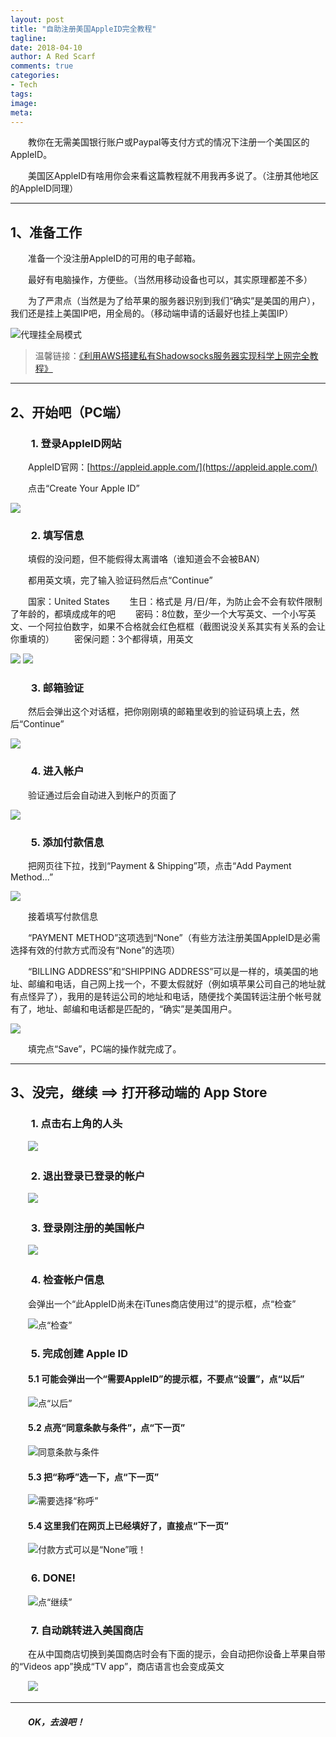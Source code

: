 ```yaml
---
layout: post
title: "自助注册美国AppleID完全教程"
tagline: 
date: 2018-04-10
author: A Red Scarf
comments: true
categories:
- Tech
tags:
image:
meta:
---
```


　　教你在无需美国银行账户或Paypal等支付方式的情况下注册一个美国区的AppleID。

　　美国区AppleID有啥用你会来看这篇教程就不用我再多说了。（注册其他地区的AppleID同理）

* * *

## 1、准备工作

　　准备一个没注册AppleID的可用的电子邮箱。

　　最好有电脑操作，方便些。（当然用移动设备也可以，其实原理都差不多）

　　为了严肃点（当然是为了给苹果的服务器识别到我们“确实”是美国的用户），我们还是挂上美国IP吧，用全局的。（移动端申请的话最好也挂上美国IP）

![代理挂全局模式](https://raw.githubusercontent.com/iRedScarf/images/master/AppleID_US_001.png)

> 温馨链接：[《利用AWS搭建私有Shadowsocks服务器实现科学上网完全教程》](https://iredscarf.github.io/tech/2018/04/01/%E5%88%A9%E7%94%A8AWS%E6%90%AD%E5%BB%BA%E7%A7%81%E6%9C%89Shadowsocks%E6%9C%8D%E5%8A%A1%E5%99%A8%E5%AE%9E%E7%8E%B0%E7%A7%91%E5%AD%A6%E4%B8%8A%E7%BD%91%E5%AE%8C%E5%85%A8%E6%95%99%E7%A8%8B.html)

* * *

## 2、开始吧（PC端）

### 　　1. 登录AppleID网站

　　AppleID官网：[https://appleid.apple.com/](https://appleid.apple.com/)

　　点击“Create Your Apple ID”

![ ](https://raw.githubusercontent.com/iRedScarf/images/master/AppleID_US_002.png)

### 　　2. 填写信息

　　填假的没问题，但不能假得太离谱咯（谁知道会不会被BAN）

　　都用英文填，完了输入验证码然后点“Continue”

　　国家：United States
　　生日：格式是 月/日/年，为防止会不会有软件限制了年龄的，都填成成年的吧
　　密码：8位数，至少一个大写英文、一个小写英文、一个阿拉伯数字，如果不合格就会红色框框（截图说没关系其实有关系的会让你重填的）
　　密保问题：3个都得填，用英文

![ ](https://raw.githubusercontent.com/iRedScarf/images/master/AppleID_US_003.png)
![ ](https://raw.githubusercontent.com/iRedScarf/images/master/AppleID_US_004.png)

### 　　3. 邮箱验证

　　然后会弹出这个对话框，把你刚刚填的邮箱里收到的验证码填上去，然后“Continue”

![ ](https://raw.githubusercontent.com/iRedScarf/images/master/AppleID_US_005.png)

### 　　4. 进入帐户

　　验证通过后会自动进入到帐户的页面了

![ ](https://raw.githubusercontent.com/iRedScarf/images/master/AppleID_US_006.png)

### 　　5. 添加付款信息

　　把网页往下拉，找到“Payment & Shipping”项，点击“Add Payment Method...”

![ ](https://raw.githubusercontent.com/iRedScarf/images/master/AppleID_US_007.png)

　　接着填写付款信息

　　“PAYMENT METHOD”这项选到“None”（有些方法注册美国AppleID是必需选择有效的付款方式而没有“None”的选项）

　　“BILLING ADDRESS”和“SHIPPING ADDRESS”可以是一样的，填美国的地址、邮编和电话，自己网上找一个，不要太假就好（例如填苹果公司自己的地址就有点怪异了），我用的是转运公司的地址和电话，随便找个美国转运注册个帐号就有了，地址、邮编和电话都是匹配的，“确实”是美国用户。

![ ](https://raw.githubusercontent.com/iRedScarf/images/master/AppleID_US_008.png)

　　填完点“Save”，PC端的操作就完成了。

* * *

## 3、没完，继续 ==> 打开移动端的 App Store

### 　　1. 点击右上角的人头

　　![ ](https://raw.githubusercontent.com/iRedScarf/images/master/AppleID_US_009.png)

### 　　2. 退出登录已登录的帐户

　　![ ](https://raw.githubusercontent.com/iRedScarf/images/master/AppleID_US_010.png)

### 　　3. 登录刚注册的美国帐户

　　![ ](https://raw.githubusercontent.com/iRedScarf/images/master/AppleID_US_011.png)

### 　　4. 检查帐户信息

　　会弹出一个“此AppleID尚未在iTunes商店使用过”的提示框，点“检查”

　　![点“检查”](https://raw.githubusercontent.com/iRedScarf/images/master/AppleID_US_012.png)

### 　　5. 完成创建 Apple ID

#### 　　5.1 可能会弹出一个“需要AppleID”的提示框，不要点“设置”，点“以后”

　　![点“以后”](https://raw.githubusercontent.com/iRedScarf/images/master/AppleID_US_013.png)

#### 　　5.2 点亮“同意条款与条件”，点“下一页”

　　![同意条款与条件](https://raw.githubusercontent.com/iRedScarf/images/master/AppleID_US_014.png)

#### 　　5.3 把“称呼”选一下，点“下一页”

　　![需要选择“称呼”](https://raw.githubusercontent.com/iRedScarf/images/master/AppleID_US_015.png)

#### 　　5.4 这里我们在网页上已经填好了，直接点“下一页”

　　![付款方式可以是“None”哦！](https://raw.githubusercontent.com/iRedScarf/images/master/AppleID_US_016.png)

### 　　6. DONE!

　　![点“继续”](https://raw.githubusercontent.com/iRedScarf/images/master/AppleID_US_017.png)

### 　　7. 自动跳转进入美国商店

　　在从中国商店切换到美国商店时会有下面的提示，会自动把你设备上苹果自带的“Videos app”换成“TV app”，商店语言也会变成英文

　　![ ](https://raw.githubusercontent.com/iRedScarf/images/master/AppleID_US_018.png)

* * *

#### 　　*OK，去浪吧！*